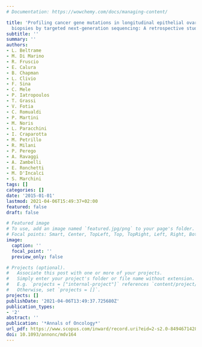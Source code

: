 ```yaml
---
# Documentation: https://wowchemy.com/docs/managing-content/

title: 'Profiling cancer gene mutations in longitudinal epithelial ovarian cancer
  biopsies by targeted next-generation sequencing: A retrospective study'
subtitle: ''
summary: ''
authors:
- L. Beltrame
- M. Di Marino
- R. Fruscio
- E. Calura
- B. Chapman
- L. Clivio
- F. Sina
- C. Mele
- P. Iatropoulos
- T. Grassi
- V. Fotia
- C. Romualdi
- P. Martini
- M. Noris
- L. Paracchini
- I. Craparotta
- M. Petrillo
- R. Milani
- P. Perego
- A. Ravaggi
- A. Zambelli
- E. Ronchetti
- M. D'Incalci
- S. Marchini
tags: []
categories: []
date: '2015-01-01'
lastmod: 2021-04-06T15:49:37+02:00
featured: false
draft: false

# Featured image
# To use, add an image named `featured.jpg/png` to your page's folder.
# Focal points: Smart, Center, TopLeft, Top, TopRight, Left, Right, BottomLeft, Bottom, BottomRight.
image:
  caption: ''
  focal_point: ''
  preview_only: false

# Projects (optional).
#   Associate this post with one or more of your projects.
#   Simply enter your project's folder or file name without extension.
#   E.g. `projects = ["internal-project"]` references `content/project/deep-learning/index.md`.
#   Otherwise, set `projects = []`.
projects: []
publishDate: '2021-04-06T13:49:37.725680Z'
publication_types:
- '2'
abstract: ''
publication: '*Annals of Oncology*'
url_pdf: https://www.scopus.com/inward/record.uri?eid=2-s2.0-84946714282&doi=10.1093%2fannonc%2fmdv164&partnerID=40&md5=30005fd7ecc03418849016e54b0d6463
doi: 10.1093/annonc/mdv164
---
```

